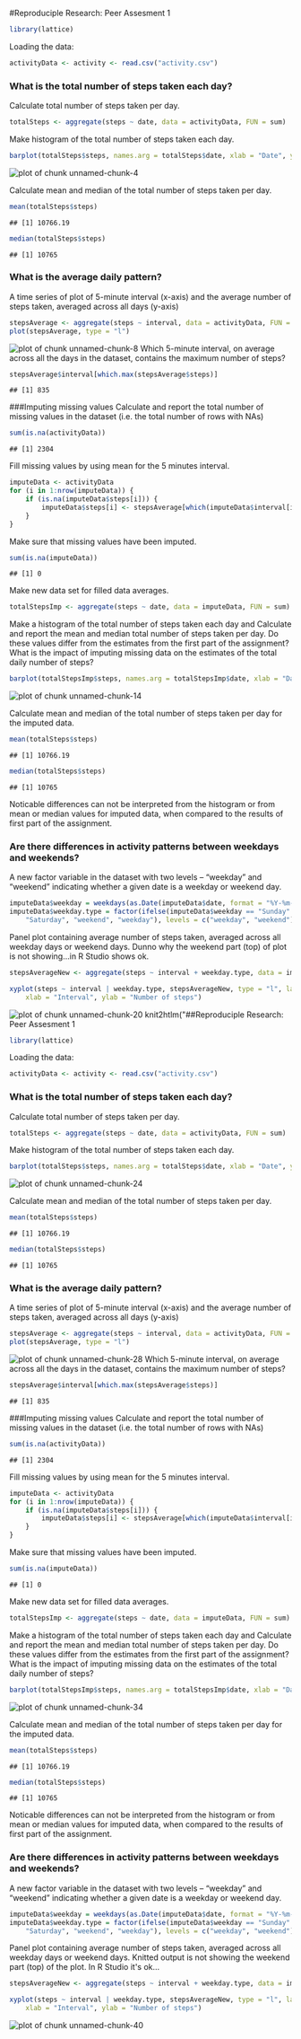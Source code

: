 #Reproduciple Research: Peer Assesment 1


```r
library(lattice)
```


Loading the data:


```r
activityData <- activity <- read.csv("activity.csv")
```
### What is the total number of steps taken each day?
Calculate total number of steps taken per day.

```r
totalSteps <- aggregate(steps ~ date, data = activityData, FUN = sum)
```
Make histogram of the total number of steps taken each day.

```r
barplot(totalSteps$steps, names.arg = totalSteps$date, xlab = "Date", ylab = "Steps")
```

![plot of chunk unnamed-chunk-4](figure/unnamed-chunk-4-1.png) 


Calculate mean and median of the total number of steps taken per day.

```r
mean(totalSteps$steps)
```

```
## [1] 10766.19
```

```r
median(totalSteps$steps)
```

```
## [1] 10765
```
### What is the average daily pattern?
A time series of plot of 5-minute interval (x-axis) and the average number of steps taken, averaged across all days (y-axis)

```r
stepsAverage <- aggregate(steps ~ interval, data = activityData, FUN = mean)
plot(stepsAverage, type = "l")
```

![plot of chunk unnamed-chunk-8](figure/unnamed-chunk-8-1.png) 
Which 5-minute interval, on average across all the days in the dataset, contains the maximum number of steps?

```r
stepsAverage$interval[which.max(stepsAverage$steps)]
```

```
## [1] 835
```
###Imputing missing values
Calculate and report the total number of missing values in the dataset (i.e. the total number of rows with NAs)

```r
sum(is.na(activityData))
```

```
## [1] 2304
```
Fill missing values by using mean for the 5 minutes interval.

```r
imputeData <- activityData 
for (i in 1:nrow(imputeData)) {
    if (is.na(imputeData$steps[i])) {
        imputeData$steps[i] <- stepsAverage[which(imputeData$interval[i] == stepsAverage$interval), ]$steps
    }
}
```
Make sure that missing values have been imputed.

```r
sum(is.na(imputeData))
```

```
## [1] 0
```
Make new data set for filled data averages.

```r
totalStepsImp <- aggregate(steps ~ date, data = imputeData, FUN = sum)
```
Make a histogram of the total number of steps taken each day and Calculate and report the mean and median total number of steps taken per day. Do these values differ from the estimates from the first part of the assignment? What is the impact of imputing missing data on the estimates of the total daily number of steps?

```r
barplot(totalStepsImp$steps, names.arg = totalStepsImp$date, xlab = "Date", ylab = "Steps")
```

![plot of chunk unnamed-chunk-14](figure/unnamed-chunk-14-1.png) 

Calculate mean and median of the total number of steps taken per day for the imputed data.

```r
mean(totalSteps$steps)
```

```
## [1] 10766.19
```

```r
median(totalSteps$steps)
```

```
## [1] 10765
```
Noticable differences can not be interpreted from the histogram or from mean or median values for imputed data, when compared to the results of first part of the assignment.
### Are there differences in activity patterns between weekdays and weekends?
A new factor variable in the dataset with two levels – “weekday” and “weekend” indicating whether a given date is a weekday or weekend day.

```r
imputeData$weekday = weekdays(as.Date(imputeData$date, format = "%Y-%m-%d"))
imputeData$weekday.type = factor(ifelse(imputeData$weekday == "Sunday" | imputeData$weekday == 
    "Saturday", "weekend", "weekday"), levels = c("weekday", "weekend"))
```
Panel plot containing average number of steps taken, averaged across all weekday days or weekend days. Dunno why the weekend part (top) of plot is not showing...in R Studio shows ok.

```r
stepsAverageNew <- aggregate(steps ~ interval + weekday.type, data = imputeData, mean)
```

```r
xyplot(steps ~ interval | weekday.type, stepsAverageNew, type = "l", layout = c(1, 2), 
    xlab = "Interval", ylab = "Number of steps")
```

![plot of chunk unnamed-chunk-20](figure/unnamed-chunk-20-1.png) 
knit2htlm("##Reproduciple Research: Peer Assesment 1


```r
library(lattice)
```


Loading the data:


```r
activityData <- activity <- read.csv("activity.csv")
```
### What is the total number of steps taken each day?
Calculate total number of steps taken per day.

```r
totalSteps <- aggregate(steps ~ date, data = activityData, FUN = sum)
```
Make histogram of the total number of steps taken each day.

```r
barplot(totalSteps$steps, names.arg = totalSteps$date, xlab = "Date", ylab = "Steps")
```

![plot of chunk unnamed-chunk-24](figure/unnamed-chunk-24-1.png) 


Calculate mean and median of the total number of steps taken per day.

```r
mean(totalSteps$steps)
```

```
## [1] 10766.19
```

```r
median(totalSteps$steps)
```

```
## [1] 10765
```
### What is the average daily pattern?
A time series of plot of 5-minute interval (x-axis) and the average number of steps taken, averaged across all days (y-axis)

```r
stepsAverage <- aggregate(steps ~ interval, data = activityData, FUN = mean)
plot(stepsAverage, type = "l")
```

![plot of chunk unnamed-chunk-28](figure/unnamed-chunk-28-1.png) 
Which 5-minute interval, on average across all the days in the dataset, contains the maximum number of steps?

```r
stepsAverage$interval[which.max(stepsAverage$steps)]
```

```
## [1] 835
```
###Imputing missing values
Calculate and report the total number of missing values in the dataset (i.e. the total number of rows with NAs)

```r
sum(is.na(activityData))
```

```
## [1] 2304
```
Fill missing values by using mean for the 5 minutes interval.

```r
imputeData <- activityData 
for (i in 1:nrow(imputeData)) {
    if (is.na(imputeData$steps[i])) {
        imputeData$steps[i] <- stepsAverage[which(imputeData$interval[i] == stepsAverage$interval), ]$steps
    }
}
```
Make sure that missing values have been imputed.

```r
sum(is.na(imputeData))
```

```
## [1] 0
```
Make new data set for filled data averages.

```r
totalStepsImp <- aggregate(steps ~ date, data = imputeData, FUN = sum)
```
Make a histogram of the total number of steps taken each day and Calculate and report the mean and median total number of steps taken per day. Do these values differ from the estimates from the first part of the assignment? What is the impact of imputing missing data on the estimates of the total daily number of steps?

```r
barplot(totalStepsImp$steps, names.arg = totalStepsImp$date, xlab = "Date", ylab = "Steps")
```

![plot of chunk unnamed-chunk-34](figure/unnamed-chunk-34-1.png) 

Calculate mean and median of the total number of steps taken per day for the imputed data.

```r
mean(totalSteps$steps)
```

```
## [1] 10766.19
```

```r
median(totalSteps$steps)
```

```
## [1] 10765
```
Noticable differences can not be interpreted from the histogram or from mean or median values for imputed data, when compared to the results of first part of the assignment.
### Are there differences in activity patterns between weekdays and weekends?
A new factor variable in the dataset with two levels – “weekday” and “weekend” indicating whether a given date is a weekday or weekend day.

```r
imputeData$weekday = weekdays(as.Date(imputeData$date, format = "%Y-%m-%d"))
imputeData$weekday.type = factor(ifelse(imputeData$weekday == "Sunday" | imputeData$weekday == 
    "Saturday", "weekend", "weekday"), levels = c("weekday", "weekend"))
```
Panel plot containing average number of steps taken, averaged across all weekday days or weekend days. Knitted output is not showing the weekend part (top) of the plot. In R Studio it's ok...

```r
stepsAverageNew <- aggregate(steps ~ interval + weekday.type, data = imputeData, mean)
```

```r
xyplot(steps ~ interval | weekday.type, stepsAverageNew, type = "l", layout = c(1, 2), 
    xlab = "Interval", ylab = "Number of steps")
```

![plot of chunk unnamed-chunk-40](figure/unnamed-chunk-40-1.png) 





